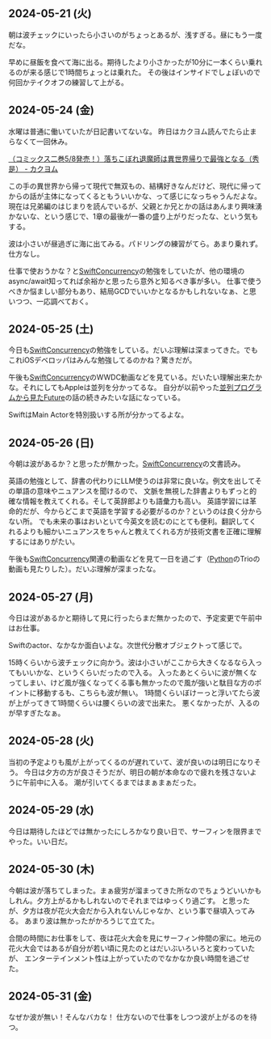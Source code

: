 ## 2024-05-21 (火)

朝は波チェックにいったら小さいのがちょっとあるが、浅すぎる。昼にもう一度だな。

早めに昼飯を食べて海に出る。期待したより小さかったが10分に一本くらい乗れるのが来る感じで1時間ちょっとは乗れた。
その後はインサイドでしょぼいので何回かテイクオフの練習して上がる。

## 2024-05-24 (金)

水曜は普通に働いていたが日記書いてないな。
昨日はカクヨム読んでたら止まらなくて一回休み。

[（コミックス二巻5/8発売！）落ちこぼれ退魔師は異世界帰りで最強となる（秀是） - カクヨム](https://kakuyomu.jp/works/16817330657396674802)

この手の異世界から帰って現代で無双もの、結構好きなんだけど、現代に帰ってからの話が主体になってくるともういいかな、って感じになっちゃうんだよな。
現在は兄弟編のはじまりを読んでいるが、父親とか兄とかの話はあんまり興味湧かないな、という感じで、1章の最後が一番の盛り上がりだったな、という気もする。

波は小さいが昼過ぎに海に出てみる。パドリングの練習がてら。あまり乗れず。仕方なし。

仕事で使おうかな？と[SwiftConcurrency](SwiftConcurrency)の勉強をしていたが、他の環境のasync/await知ってれば余裕かと思ったら意外と知るべき事が多い。
仕事で使うべきか悩ましい部分もあり、結局GCDでいいかとなるかもしれないなぁ、と思いつつ、一応調べておく。

## 2024-05-25 (土)

今日も[SwiftConcurrency](SwiftConcurrency)の勉強をしている。だいぶ理解は深まってきた。でもこれiOSデベロッパはみんな勉強してるのかね？驚きだが。

午後も[SwiftConcurrency](SwiftConcurrency)のWWDC動画などを見ている。だいたい理解出来たかな。それにしてもAppleは並列を分かってるな。
自分が以前やった[並列プログラムから見たFuture](https://karino2.github.io/2021/03/05/future_for_parallel.html)の話の続きみたいな話になっている。

SwiftはMain Actorを特別扱いする所が分かってるよな。

## 2024-05-26 (日)

今朝は波があるか？と思ったが無かった。[SwiftConcurrency](SwiftConcurrency)の文書読み。

英語の勉強として、辞書の代わりにLLM使うのは非常に良いな。例文を出してその単語の意味やニュアンスを聞けるので、
文脈を無視した辞書よりもずっと的確な情報を教えてくれる。そして英辞郎よりも語彙力も高い。
英語学習には革命的だが、今からどこまで英語を学習する必要がるのか？というのは良く分からない所。
でも未来の事はおいといて今英文を読むのにとても便利。翻訳してくれるよりも細かいニュアンスをちゃんと教えてくれる方が技術文書を正確に理解するにはありがたい。

午後も[SwiftConcurrency](SwiftConcurrency)関連の動画などを見て一日を過ごす（[Python](Python)のTrioの動画も見たりした）。だいぶ理解が深まったな。

## 2024-05-27 (月)

今日は波があるかと期待して見に行ったらまだ無かったので、予定変更で午前中はお仕事。

Swiftのactor、なかなか面白いよな。次世代分散オブジェクトって感じで。

15時くらいから波チェックに向かう。波は小さいがここから大きくなるなら入ってもいいかな、というくらいだったので入る。
入ったあとくらいに波が無くなってしまい、けど風が強くなってくる事も無かったので風が強いと駄目な方のポイントに移動するも、こちらも波が無い。
1時間くらいぼけーっと浮いてたら波が上がってきて1時間くらいは腰くらいの波で出来た。
悪くなかったが、入るのが早すぎたなぁ。

## 2024-05-28 (火)

当初の予定よりも風が上がってくるのが遅れていて、波が良いのは明日になりそう。
今日は夕方の方が良さそうだが、明日の朝が本命なので疲れを残さないように午前中に入る。
潮が引いてくるまではまぁまぁだった。

## 2024-05-29 (水)

今日は期待したほどでは無かったにしろかなり良い日で、サーフィンを限界までやった。いい日だ。

## 2024-05-30 (木)

今朝は波が落ちてしまった。まぁ疲労が溜まってきた所なのでちょうどいいかもしれん。夕方上がるかもしれないのでそれまではゆっくり過ごす。
と思ったが、夕方は夜が花火大会だから入れないんじゃなか、という事で昼頃入ってみる。
あまり波は無かったがかろうじて立てた。

合間の時間にお仕事をして、夜は花火大会を見にサーフィン仲間の家に。地元の花火大会ではあるが自分が若い頃に見たのとはだいぶいろいろと変わっていたが、
エンターテインメント性は上がっていたのでなかなか良い時間を過ごせた。

## 2024-05-31 (金)

なぜか波が無い！そんなバカな！
仕方ないので仕事をしつつ波が上がるのを待つ。